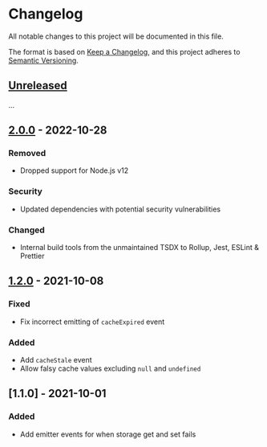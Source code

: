 # Changelog

All notable changes to this project will be documented in this file.

The format is based on [Keep a Changelog](https://keepachangelog.com/en/1.0.0/),
and this project adheres to [Semantic Versioning](https://semver.org/spec/v2.0.0.html).

## [Unreleased]

...

## [2.0.0] - 2022-10-28

### Removed

- Dropped support for Node.js v12

### Security

- Updated dependencies with potential security vulnerabilities

### Changed

- Internal build tools from the unmaintained TSDX to Rollup, Jest, ESLint & Prettier

## [1.2.0] - 2021-10-08

### Fixed

- Fix incorrect emitting of `cacheExpired` event

### Added

- Add `cacheStale` event
- Allow falsy cache values excluding `null` and `undefined`

## [1.1.0] - 2021-10-01

### Added

- Add emitter events for when storage get and set fails


[Unreleased]: https://github.com/jperasmus/stale-while-revalidate-cache/compare/v2.0.0...HEAD
[2.0.0]: https://github.com/jperasmus/stale-while-revalidate-cache/compare/v1.2.0...v2.0.0
[1.2.0]: https://github.com/jperasmus/stale-while-revalidate-cache/compare/v1.1.0...v1.2.0